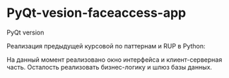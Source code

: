 # PyQt-vesion-faceaccess-app
PyQt version

Реализация предыдущей курсовой по паттернам и RUP в Python:

На данный момент реализовано окно интерфейса и клиент-серверная часть.
Осталость реализовать бизнес-логику и шлюз базы данных.
